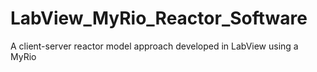 # LabView_MyRio_Reactor_Software
A client-server reactor model approach developed in LabView using a MyRio

